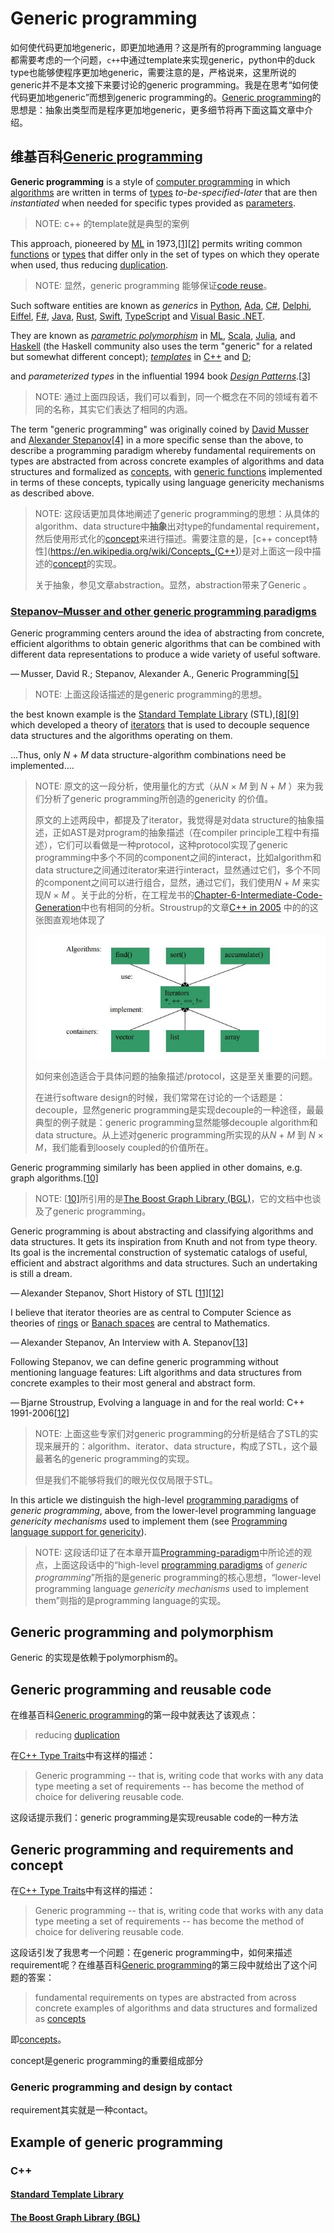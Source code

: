# Generic programming

如何使代码更加地generic，即更加地通用？这是所有的programming language都需要考虑的一个问题，`c++`中通过template来实现generic，python中的duck type也能够使程序更加地generic，需要注意的是，严格说来，这里所说的generic并不是本文接下来要讨论的generic programming。我是在思考“如何使代码更加地generic”而想到generic programming的。[Generic programming](https://en.wikipedia.org/wiki/Generic_programming)的思想是：抽象出类型而是程序更加地generic，更多细节将再下面这篇文章中介绍。

## 维基百科[Generic programming](https://en.wikipedia.org/wiki/Generic_programming)

**Generic programming** is a style of [computer programming](https://en.wikipedia.org/wiki/Computer_programming) in which [algorithms](https://en.wikipedia.org/wiki/Algorithm) are written in terms of [types](https://en.wikipedia.org/wiki/Data_type) *to-be-specified-later* that are then *instantiated* when needed for specific types provided as [parameters](https://en.wikipedia.org/wiki/Parameter_(computer_programming)). 

> NOTE: c++ 的template就是典型的案例

This approach, pioneered by [ML](https://en.wikipedia.org/wiki/ML_(programming_language)) in 1973,[[1\]](https://en.wikipedia.org/wiki/Generic_programming#cite_note-Lee2008-1)[[2\]](https://en.wikipedia.org/wiki/Generic_programming#cite_note-2) permits writing common [functions](https://en.wikipedia.org/wiki/Function_(computer_science)) or [types](https://en.wikipedia.org/wiki/Type_(computer_science)) that differ only in the set of types on which they operate when used, thus reducing [duplication](https://en.wikipedia.org/wiki/Duplicate_code). 

> NOTE: 显然，generic programming 能够保证[code reuse](http://en.wikipedia.org/wiki/Code_reuse)。

Such software entities are known as *generics* in [Python](https://en.wikipedia.org/wiki/Python_(programming_language)), [Ada](https://en.wikipedia.org/wiki/Ada_(programming_language)), [C#](https://en.wikipedia.org/wiki/C_Sharp_(programming_language)), [Delphi](https://en.wikipedia.org/wiki/Delphi_(programming_language)), [Eiffel](https://en.wikipedia.org/wiki/Eiffel_(programming_language)), [F#](https://en.wikipedia.org/wiki/F_Sharp_(programming_language)), [Java](https://en.wikipedia.org/wiki/Java_(programming_language)), [Rust](https://en.wikipedia.org/wiki/Rust_(programming_language)), [Swift](https://en.wikipedia.org/wiki/Swift_(programming_language)), [TypeScript](https://en.wikipedia.org/wiki/TypeScript) and [Visual Basic .NET](https://en.wikipedia.org/wiki/Visual_Basic_.NET). 

They are known as *[parametric polymorphism](https://en.wikipedia.org/wiki/Parametric_polymorphism)* in [ML](https://en.wikipedia.org/wiki/ML_(programming_language)), [Scala](https://en.wikipedia.org/wiki/Scala_(programming_language)), [Julia](https://en.wikipedia.org/wiki/Julia_(programming_language)), and [Haskell](https://en.wikipedia.org/wiki/Haskell_(programming_language)) (the Haskell community also uses the term "generic" for a related but somewhat different concept); *[templates](https://en.wikipedia.org/wiki/Template_(C%2B%2B))* in [C++](https://en.wikipedia.org/wiki/C%2B%2B) and [D](https://en.wikipedia.org/wiki/D_(programming_language)); 

and *parameterized types* in the influential 1994 book *[Design Patterns](https://en.wikipedia.org/wiki/Design_Patterns_(book))*.[[3\]](https://en.wikipedia.org/wiki/Generic_programming#cite_note-GoF-3)

> NOTE: 通过上面四段话，我们可以看到，同一个概念在不同的领域有着不同的名称，其实它们表达了相同的内涵。



The term "generic programming" was originally coined by [David Musser](https://en.wikipedia.org/wiki/David_Musser) and [Alexander Stepanov](https://en.wikipedia.org/wiki/Alexander_Stepanov)[[4\]](https://en.wikipedia.org/wiki/Generic_programming#cite_note-FOOTNOTEMusserStepanov1989-4) in a more specific sense than the above, to describe a programming paradigm whereby fundamental requirements on types are abstracted from across concrete examples of algorithms and data structures and formalized as [concepts](https://en.wikipedia.org/wiki/Concept_(generic_programming)), with [generic functions](https://en.wikipedia.org/wiki/Generic_function) implemented in terms of these concepts, typically using language genericity mechanisms as described above.

> NOTE: 这段话更加具体地阐述了generic programming的思想：从具体的algorithm、data structure中**抽象**出对type的fundamental requirement，然后使用形式化的[concept](https://en.wikipedia.org/wiki/Concept_(generic_programming))来进行描述。需要注意的是，[c++ concept特性](https://en.wikipedia.org/wiki/Concepts_(C++))是对上面这一段中描述的[concept](https://en.wikipedia.org/wiki/Concept_(generic_programming))的实现。
>
> 关于抽象，参见文章abstraction。显然，abstraction带来了Generic 。

### [Stepanov–Musser and other generic programming paradigms](https://en.wikipedia.org/wiki/Generic_programming#Stepanov%E2%80%93Musser_and_other_generic_programming_paradigms)



Generic programming centers around the idea of abstracting from concrete, efficient algorithms to obtain generic algorithms that can be combined with different data representations to produce a wide variety of useful software.

— Musser, David R.; Stepanov, Alexander A., Generic Programming[[5\]](https://en.wikipedia.org/wiki/Generic_programming#cite_note-5)

> NOTE: 上面这段话描述的是generic programming的思想。

the best known example is the [Standard Template Library](https://en.wikipedia.org/wiki/Standard_Template_Library) (STL),[[8\]](https://en.wikipedia.org/wiki/Generic_programming#cite_note-8)[[9\]](https://en.wikipedia.org/wiki/Generic_programming#cite_note-9) which developed a theory of [iterators](https://en.wikipedia.org/wiki/Iterator) that is used to decouple sequence data structures and the algorithms operating on them.



...Thus, only *N* + *M* data structure-algorithm combinations need be implemented....

> NOTE: 原文的这一段分析，使用量化的方式（从*N* × *M* 到 *N* + *M* ）来为我们分析了generic programming所创造的genericity 的价值。
>
> 原文的上述两段中，都提及了iterator，我觉得是对data structure的抽象描述，正如AST是对program的抽象描述（在compiler principle工程中有描述），它们可以看做是一种protocol，这种protocol实现了generic programming中多个不同的component之间的interact，比如algorithm和data structure之间通过iterator来进行interact，显然通过它们，多个不同的component之间可以进行组合，显然，通过它们，我们使用*N* + *M* 来实现*N* × *M* 。关于此的分析，在工程龙书的[Chapter-6-Intermediate-Code-Generation](https://dengking.github.io/compiler-principle/Chapter-6-Intermediate-Code-Generation/)中也有相同的分析。Stroustrup的文章[C++ in 2005](http://www.stroustrup.com/DnE2005.pdf) 中的的这张图直观地体现了
>
> ![](./STL.jpg)
>
> 如何来创造适合于具体问题的抽象描述/protocol，这是至关重要的问题。
>
> 在进行software design的时候，我们常常在讨论的一个话题是：decouple，显然generic programming是实现decouple的一种途径，最最典型的例子就是：generic programming显然能够decouple  algorithm和data structure。从上述对generic programming所实现的从*N* + *M* 到 *N* × *M*，我们能看到loosely coupled的价值所在。

Generic programming similarly has been applied in other domains, e.g. graph algorithms.[[10\]](https://en.wikipedia.org/wiki/Generic_programming#cite_note-10)

> NOTE: [[10\]](https://en.wikipedia.org/wiki/Generic_programming#cite_note-10)所引用的是[The Boost Graph Library (BGL)](https://www.boost.org/doc/libs/1_73_0/libs/graph/doc/)，它的文档中也谈及了generic programming。



Generic programming is about abstracting and classifying algorithms and data structures. It gets its inspiration from Knuth and not from type theory. Its goal is the incremental construction of systematic catalogs of useful, efficient and abstract algorithms and data structures. Such an undertaking is still a dream.

— Alexander Stepanov, Short History of STL [[11\]](https://en.wikipedia.org/wiki/Generic_programming#cite_note-11)[[12\]](https://en.wikipedia.org/wiki/Generic_programming#cite_note-stroustrup2007-12)

I believe that iterator theories are as central to Computer Science as theories of [rings](https://en.wikipedia.org/wiki/Ring_(mathematics)) or [Banach spaces](https://en.wikipedia.org/wiki/Banach_space) are central to Mathematics.

— Alexander Stepanov, An Interview with A. Stepanov[[13\]](https://en.wikipedia.org/wiki/Generic_programming#cite_note-stepanov2011-13)

Following Stepanov, we can define generic programming without mentioning language features: Lift algorithms and data structures from concrete examples to their most general and abstract form.

— Bjarne Stroustrup, Evolving a language in and for the real world: C++ 1991-2006[[12\]](https://en.wikipedia.org/wiki/Generic_programming#cite_note-stroustrup2007-12)

> NOTE: 上面这些专家们对generic programming的分析是结合了STL的实现来展开的：algorithm、iterator、data structure，构成了STL，这个最最著名的generic  programming的实现。
>
> 但是我们不能够将我们的眼光仅仅局限于STL。



In this article we distinguish the high-level [programming paradigms](https://en.wikipedia.org/wiki/Programming_paradigm) of *generic programming*, above, from the lower-level programming language *genericity mechanisms* used to implement them (see [Programming language support for genericity](https://en.wikipedia.org/wiki/Generic_programming#Programming_language_support_for_genericity)).

> NOTE: 这段话印证了在本章开篇[Programming-paradigm](../Programming-paradigm.md)中所论述的观点，上面这段话中的“high-level [programming paradigms](https://en.wikipedia.org/wiki/Programming_paradigm) of *generic programming*”所指的是generic programming的核心思想，“lower-level programming language *genericity mechanisms* used to implement them”则指的是programming language的实现。

## Generic programming and polymorphism

Generic 的实现是依赖于polymorphism的。



## Generic programming and reusable code 

在维基百科[Generic programming](https://en.wikipedia.org/wiki/Generic_programming)的第一段中就表达了该观点：

>  reducing [duplication](https://en.wikipedia.org/wiki/Duplicate_code) 

在[C++ Type Traits](https://www.drdobbs.com/cpp/c-type-traits/184404270)中有这样的描述：

> Generic programming -- that is, writing code that works with any data type meeting a set of requirements -- has become the method of choice for delivering reusable code. 

这段话提示我们：generic programming是实现reusable code的一种方法

## Generic programming and requirements and concept

在[C++ Type Traits](https://www.drdobbs.com/cpp/c-type-traits/184404270)中有这样的描述：

> Generic programming -- that is, writing code that works with any data type meeting a set of requirements -- has become the method of choice for delivering reusable code. 

这段话引发了我思考一个问题：在generic programming中，如何来描述requirement呢？在维基百科[Generic programming](https://en.wikipedia.org/wiki/Generic_programming)的第三段中就给出了这个问题的答案：

> fundamental requirements on types are abstracted from across concrete examples of algorithms and data structures and formalized as [concepts](https://en.wikipedia.org/wiki/Concept_(generic_programming))

即[concepts](https://en.wikipedia.org/wiki/Concept_(generic_programming))。

concept是generic programming的重要组成部分

### Generic programming and design by contact

requirement其实就是一种contact。



## Example of generic programming

### C++

#### [Standard Template Library](https://en.wikipedia.org/wiki/Standard_Template_Library)



#### [The Boost Graph Library (BGL)](https://www.boost.org/doc/libs/1_73_0/libs/graph/doc/)